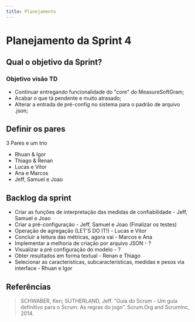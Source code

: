 ```yaml
---
title: Planejamento
---
```


# Planejamento da Sprint 4

## Qual o objetivo da Sprint?

### Objetivo visão TD

- Continuar entregando funcionalidade do "core" do MeasureSoftGram;
- Acabar o que tá pendente e muito atrasado;
- Alterar a entrada de pré-config no sistema para o padrão de arquivo .json;

## Definir os pares

3 Pares e um trio

- Rhuan & Igor
- Thiago & Renan
- Lucas e Vitor
- Ana e Marcos
- Jeff, Samuel e Joao

## Backlog da sprint

- Criar as funções de interpretação das medidas de confiabilidade - Jeff, Samuel e Joao
- Criar a pré-configuração - Jeff, Samuel e Joao (Finalizar os testes)
- Operação de agregação (LET'S DO IT!) - Lucas e Vitor
- Concluir a leitura das métricas, agora vai - Marcos e Ana
- Implementar a melhoria de criação por arquivo JSON - ?
- Visualizar a pré configuração do modelo - ?
- Obter resultados em forma textual - Renan e Thiago
- Selecionar as características, subcaracterísticas, medidas e pesos via interface - Rhuan e Igor

## Referências

> SCHWABER, Ken; SUTHERLAND, Jeff. “Guia do Scrum - Um guia definitivo para o Scrum: As regras do jogo”. Scrum.Org and ScrumInc, 2014.
